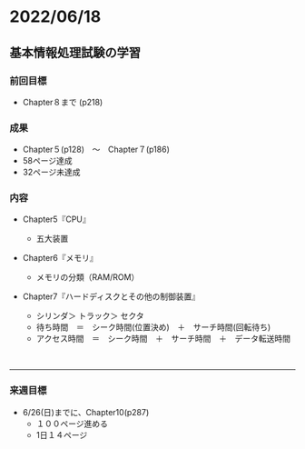 # 2022/06/18

## 基本情報処理試験の学習

### 前回目標
- Chapter８まで (p218)

### 成果
- Chapter５(p128)　〜　Chapter７(p186)
- 58ページ達成
- 32ページ未達成

### 内容
- Chapter5『CPU』
  - 五大装置

- Chapter6『メモリ』
  - メモリの分類（RAM/ROM）

- Chapter7『ハードディスクとその他の制御装置』
  - シリンダ＞ トラック＞ セクタ
  - 待ち時間　＝　シーク時間(位置決め)　＋　サーチ時間(回転待ち)
  - アクセス時間　＝　シーク時間　＋　サーチ時間　＋　データ転送時間　
  
<br>

***

### 来週目標
- 6/26(日)までに、Chapter10(p287)
  - １００ページ進める
  - 1日１４ページ